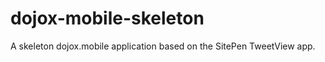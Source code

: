 dojox-mobile-skeleton
======

A skeleton dojox.mobile application based on the SitePen TweetView app.

